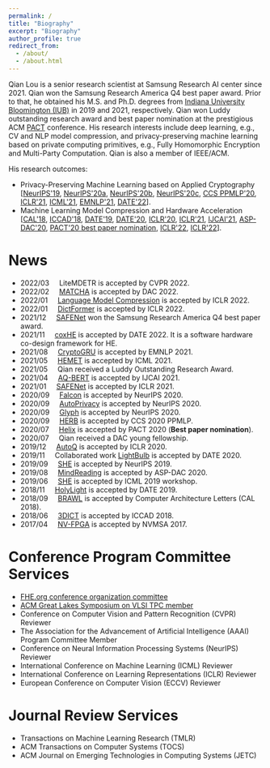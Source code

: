 ```yaml
---
permalink: /
title: "Biography"
excerpt: "Biography"
author_profile: true
redirect_from: 
  - /about/
  - /about.html
---
```

Qian Lou is a senior research scientist at Samsung Research AI center since 2021. Qian won the Samsung Research America Q4 best paper award. Prior to that, he obtained his M.S. and Ph.D. degrees from [Indiana University Bloomington (IUB)](https://www.indiana.edu/) in 2019 and 2021, respectively. Qian won Luddy outstanding research award and best paper nomination at the prestigious ACM [PACT](https://dl.acm.org/conference/pact) conference. His research interests include deep learning, e.g., CV and NLP model compression, and privacy-preserving machine learning based on private computing primitives, e.g., Fully Homomorphic Encryption and Multi-Party Computation. Qian is also a member of IEEE/ACM.
<!--under the supervision of professor [Lei Jiang](http://homes.sice.indiana.edu/jiang60/). -->
<!--At IUB, I am also fortunate to work with [Professor Geoffrey C. Fox](https://luddy.indiana.edu/contact/profile/?profile_id=203), [Professor Minje Kim](https://saige.sice.indiana.edu/), [NTU Professor Weichen Liu](https://personal.ntu.edu.sg/liu/), and [KU Professor Song Bian](https://sbian3.github.io/). 
As an intern, it's my hornor to collaborate with [Dr. Yilin Shen](https://www.linkedin.com/in/yilin-shen-65a56622/) and [Dr. Hongxia Jin](https://www.linkedin.com/in/hongxiajin/) at Samsung Research America AI center.
-->
<!--I completed my M.S. in the department of [Intelligent Systems Engineering](https://engineering.indiana.edu/) at IUB and my B.S. degree from a special pilot class in the department of Computer Science at [Shandong University](http://www.cs.en.qd.sdu.edu.cn/).
-->
His research outcomes: 
* Privacy-Preserving Machine Learning based on Applied Cryptography [[NeurIPS'19](https://papers.nips.cc/paper/2019/file/56a3107cad6611c8337ee36d178ca129-Paper.pdf), [NeurIPS'20a](https://proceedings.neurips.cc/paper/2020/hash/685ac8cadc1be5ac98da9556bc1c8d9e-Abstract.html), [NeurIPS'20b](https://papers.nips.cc/paper/2020/file/6244b2ba957c48bc64582cf2bcec3d04-Paper.pdf), [NeurIPS'20c](https://papers.nips.cc/paper/2020/file/18fc72d8b8aba03a4d84f66efabce82e-Paper.pdf), [CCS PPMLP'20](http://sci-workshops.alipay.com/CCS2020), [ICLR'21](https://openreview.net/forum?id=Cz3dbFm5u-), [ICML'21](https://arxiv.org/pdf/2106.00038.pdf), [EMNLP'21](https://arxiv.org/abs/2010.11796), [DATE'22](https://github.com/paper-link/unpublished-paper/blob/main/DATE2022-coxHE.pdf)].
* Machine Learning Model Compression and Hardware Acceleration [[CAL'18](https://www.computer.org/csdl/journal/ca/2018/02/08540899/17D45VObpO9), [ICCAD'18](https://ieeexplore.ieee.org/stamp/stamp.jsp?tp=&arnumber=8587764), [DATE'19](https://ieeexplore.ieee.org/abstract/document/8715195), [DATE'20](https://ieeexplore.ieee.org/abstract/document/9116494), [ICLR'20](https://openreview.net/forum?id=rygfnn4twS), [ICLR'21](https://openreview.net/forum?id=Cz3dbFm5u-), [IJCAI'21](https://www.ijcai.org/proceedings/2021/0472.pdf), [ASP-DAC'20](https://ieeexplore.ieee.org/abstract/document/9045333), [PACT'20 best paper nomination](https://dl.acm.org/doi/abs/10.1145/3410463.3414626), [ICLR'22](https://openreview.net/forum?id=GWQWAeE9EpB), [ICLR'22](https://openreview.net/forum?id=uPv9Y3gmAI5)].

<!--* AI systems for biohealth informatics [[ASP-DAC'20](https://ieeexplore.ieee.org/abstract/document/9045333), [PACT'20 best paper nomination](https://dl.acm.org/doi/abs/10.1145/3410463.3414626)]. 
-->

<!--** I am a Ph.D. candidate advised by [Dr. Lei Jiang](http://homes.sice.indiana.edu/jiang60/) at [Indiana University Bloomington](https://www.indiana.edu/).
* I received my Master’s Degree at [Intelligent Systems Engineering Department](https://engineering.indiana.edu/) at Indiana University.
* I am on the academic job market.[[My Curriculum Vitae](http://qianlou.github.io/files/lq_cv.pdf)] 
* My research interests lie in computer architecture, deep learning acceleration and privacy-preserving deep learning based on homomorphic encryption and multi-party computation.
<!--* I received my Bachelor’s Degree at [Computer Science department](http://www.cs.en.qd.sdu.edu.cn/) at Shandong University. -->

# News
* 2022/03 &nbsp; &nbsp;    LiteMDETR is accepted by CVPR 2022.
* 2022/02 &nbsp; &nbsp;    [MATCHA](https://arxiv.org/abs/2202.08814) is accepted by DAC 2022.
* 2022/01 &nbsp; &nbsp;    [Language Model Compression](https://openreview.net/forum?id=uPv9Y3gmAI5) is accepted by ICLR 2022.
* 2022/01 &nbsp; &nbsp;    [DictFormer](https://openreview.net/forum?id=GWQWAeE9EpB) is accepted by ICLR 2022.
* 2021/12 &nbsp; &nbsp;    [SAFENet](https://openreview.net/forum?id=Cz3dbFm5u-) won the Samsung Research America Q4 best paper award. 
* 2021/11 &nbsp; &nbsp;    [coxHE](https://github.com/paper-link/unpublished-paper/blob/main/DATE2022-coxHE.pdf) is accepted by DATE 2022. It is a software hardware co-design framework for HE. 
* 2021/08 &nbsp; &nbsp;    [CryptoGRU](https://arxiv.org/abs/2010.11796) is accepted by EMNLP 2021.
* 2021/05 &nbsp; &nbsp;    [HEMET](https://arxiv.org/pdf/2106.00038.pdf) is accepted by ICML 2021.
* 2021/05 &nbsp; &nbsp;     Qian received a Luddy Outstanding Research Award. 
* 2021/04 &nbsp; &nbsp;    [AQ-BERT](https://www.ijcai.org/proceedings/2021/0472.pdf) is accepted by IJCAI 2021.
* 2021/01 &nbsp; &nbsp;    [SAFENet](https://openreview.net/forum?id=Cz3dbFm5u-) is accepted by ICLR 2021.
* 2020/09 &nbsp; &nbsp;    [Falcon](https://papers.nips.cc/paper/2020/file/18fc72d8b8aba03a4d84f66efabce82e-Paper.pdf) is accepted by NeurIPS 2020.
* 2020/09 &nbsp; &nbsp;    [AutoPrivacy](https://papers.nips.cc/paper/2020/file/6244b2ba957c48bc64582cf2bcec3d04-Paper.pdf) is accepted by NeurIPS 2020.
* 2020/09 &nbsp; &nbsp;    [Glyph](https://proceedings.neurips.cc/paper/2020/hash/685ac8cadc1be5ac98da9556bc1c8d9e-Abstract.html) is accepted by NeurIPS 2020.
* 2020/09 &nbsp; &nbsp;    [HERB](http://sci-workshops.alipay.com/CCS2020) is accepted by CCS 2020 PPMLP.
* 2020/07  &nbsp; &nbsp;   [Helix](https://dl.acm.org/doi/abs/10.1145/3410463.3414626) is accepted by PACT 2020 (**Best paper nomination**).
* 2020/07  &nbsp; &nbsp;   Qian received a DAC young fellowship.
* 2019/12  &nbsp; &nbsp;   [AutoQ](https://openreview.net/forum?id=rygfnn4twS) is accepted by ICLR 2020.
* 2019/11  &nbsp; &nbsp;   Collaborated work [LightBulb](https://ieeexplore.ieee.org/abstract/document/9116494) is accepted by DATE 2020.
* 2019/09 &nbsp; &nbsp;    [SHE](https://papers.nips.cc/paper/2019/file/56a3107cad6611c8337ee36d178ca129-Paper.pdf) is accepted by NeurIPS 2019.
* 2019/08 &nbsp; &nbsp;    [MindReading](https://ieeexplore.ieee.org/abstract/document/9045333) is accepted by ASP-DAC 2020.
* 2019/06 &nbsp; &nbsp;    [SHE](https://papers.nips.cc/paper/2019/file/56a3107cad6611c8337ee36d178ca129-Paper.pdf) is accepted by ICML 2019 workshop.
* 2018/11 &nbsp; &nbsp;    [HolyLight](https://ieeexplore.ieee.org/abstract/document/8715195) is accepted by DATE 2019.
* 2018/09 &nbsp; &nbsp;    [BRAWL](https://www.computer.org/csdl/journal/ca/2018/02/08540899/17D45VObpO9) is accepted by Computer Architecture Letters (CAL 2018).
* 2018/06  &nbsp; &nbsp;   [3DICT](https://ieeexplore.ieee.org/stamp/stamp.jsp?tp=&arnumber=8587764) is accepted by ICCAD 2018.
* 2017/04  &nbsp; &nbsp;   [NV-FPGA](https://ieeexplore.ieee.org/document/8064477) is accepted by NVMSA 2017.

# Conference Program Committee Services
* [FHE.org conference organization committee](https://fhe.org/conference/fhe-org-conference-2022-committees)
* [ACM Great Lakes Symposium on VLSI TPC member](http://www.glsvlsi.org/)
* Conference on Computer Vision and Pattern Recognition (CVPR) Reviewer
* The Association for the Advancement of Artificial Intelligence (AAAI) Program Committee Member
* Conference on Neural Information Processing Systems (NeurIPS) Reviewer
* International Conference on Machine Learning (ICML) Reviewer
* International Conference on Learning Representations (ICLR) Reviewer
* European Conference on Computer Vision (ECCV) Reviewer

# Journal Review Services
* Transactions on Machine Learning Research (TMLR)
* ACM Transactions on Computer Systems (TOCS)
* ACM Journal on Emerging Technologies in Computing Systems (JETC)



<!--* IEEE ASPDAC 2018 sub-reviewer-->
<script type="text/javascript" id="clustrmaps" src="//cdn.clustrmaps.com/map_v2.js?cl=eddfdf&w=200&t=n&d=0sco_afb6dVBwoUaYvOYpq3TxollRIwN8700ZL1ejvc&co=ffffff&cmo=ba8c8c&cmn=a6eda6&ct=808080"></script>
